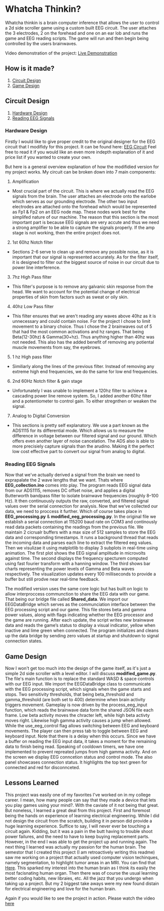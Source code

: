 # Whatcha Thinkin? 

Whatcha thinkin is a brain computer inference that allows the user to control a 2d side scroller game using a custom built EEG circuit. The user attaches the 3 electrodes, 2 on the forehead and one on an ear lob and runs the game and EEG reading scripts. The game will run and then begin being controlled by the users brainwaves. 

Video demonstration of the project: [Live Demonstration](https://www.youtube.com/watch?v=aFaplhdCCEs)




## How is it made?

1. [Circuit Design](#Circuit-Design)
2. [Game Design](#Game-Design)

   
## Circuit Design

1. [Hardware Design](#Hardware-Design)
2. [Reading EEG Signals](#Reading-EEG-Signals)

### Hardware Design
Firstly I would like to give proper credit to the original designer for the EEG circuit that I modifidy for this project. It can be found here: [EEG Circuit](https://www.instructables.com/DIY-EEG-and-ECG-Circuit/) Feel free to read it if you would like an even more indepth explanation of it and price list if you wanted to create your own.

But here is a general overview explanation of how the modifidied version for my project works. My circuit can be broken down into 7 main components:

1. Amplification
- Most crucial part of the circuit. This is where we actually read the EEG signals from the brain. The user attaches an electrode onto the earlobe which serves as our grounding electrode. The other two input electrodes are attached onto the forehead which would be represented as Fp1 & Fp2 on an EEG node map. These nodes work best for the simplifed nature of our machine. The reason that this section is the most important part is because EEG signals are very accute and thus we need a strong amplifier to be able to capture the signals properly. If the amp stage is not working, then the entire project does not. 

2. 1st 60hz Notch filter
- Sections 2-6 serve to clean up and remove any possible noise, as it is important that our signal is represented accurately. As for the filter itself, it is designed to filter out the biggest source of noise in our circuit due to power line interference.

3. 7hz High Pass filter
- This filter's purpose is to remove any galvanic skin response from the head. We want to account for the potential change of electrical properties of skin from factors such as sweat or oily skin.

4. 40hz Low Pass filter
- This filter ensures that we aren't reading any waves above 40hz as it is unnecessary and could contain noise. For the project I chose to limit movement to a binary choice. Thus I chose the 2 brainwaves out of 5 that had the most common activations and hz ranges. That being Beta(12-30hz) & Gamma(30+hz). Thus anything higher than 40hz was not needed. This also has the added benefit of removing any potiental muscle movements from say, the eyebrows. 

5. 1 hz High pass filter
- Similiarly along the lines of the previous filter. Instead of removing any extreme high end frequencies, we do the same for low end frequencies.

6. 2nd 60Hz Notch filter & gain stage
- Unfortunately I was unable to implement a 120hz filter to achieve a cascading power line remove system. So, I added another 60hz filter and a potentiometer to control gain. To either stregnthen or weaken the signal.

7. Analog to Digital Conversion
- This sections is pretty self explanatory. We use a part known as the ADS1115 for its differential mode. Which allows us to measure the difference in voltage between our filtered signal and our ground. Which offers even another layer of noise cancelation. The ADS also is able to more precisiely capture signals than the arudino. Making it the perfect low cost effective part to convert our signal from analog to digital. 
### Reading EEG Signals

Now that we've actually derived a signal from the brain we need to exprapalate the 2 wave lengths that we want. Thats where **EEG_collection.ino** comes into play. The program reads EEG signal data from our ADS1115, removes DC offset noise, and applies a digital Butterworth bandpass filter to isolate brainwave frequencies (roughly 8–100 Hz). It then continuously outputs the raw, converted, and filtered signal values over the serial connection for analysis. Now that we've collected our data, we need to proccess it further. Which of course takes place in **EEG_processing.py** & **modified_eeg_processing.py**. In the original file we establish a serial connection at 115200 baud rate on COM3 and continously read data packets containing the readings from the previous file. We maintain 2 cicrualr buffers with a max size of 512 samples to store the EEG data and corresponding timestamps. It runs a background thread that reads the incoming data and parses each line to extract the filtered eeg values. Then we visulizae it using matplotlib to display 3 subplots in real-time using animation. The first plot shows the EEG signal amplitude in microvolts against time. The second displays the frequency specturem computed using fast fourier transform with a hanning window. The third shows bar charts representing the power levels of Gamma and Beta waves respectively. The visualization updates every 100 milliseconds to provide a buffer but still prodve near real-time feedback. 

The modified version uses the same core logic but has built on logic to allow interproccess communction to share the EEG data with our game. That being our bridge file called **Shared_data**. We import our EEGDataBridge which serves as the communciation interface between the EEG processing script and our game. This file stores beta and gamma power values, along with flags indicating whether the EEG processor and the game are running. After each update, the script writes new brainwave data and reads the game’s status to display a visual indicator, yellow when inactive and lime green when connected. The program initializes and cleans up the data bridge by sending zero values at startup and shutdown to signal connection states. 
## Game Design
Now I won't get too much into the design of the game itself, as it's just a simple 2d side scroller with a level editor. I will discuss **modified_game.py**. The file's main function is to replace the standard WASD & space controls with our EEG input. We import the EEGDataBridge class to communicate with the EEG processing script, which signals when the game starts and stops. Two sensitivity thresholds, that being beta_threshold and gamma_threshold (are both set to 400) determine when brain activity triggers movement. Gameplay is now driven by the process_eeg_input function, which reads the brainwave data form the shared JSON file each frame. Low beta activity moves the chracter left, while high beta activty moves right. Likewise high gamma activity causes a jump when allowed. While the use_eeg_control flag allows switching between EEG and keyboard movements. The player can then press tab to toggle between EEG and keyboard input.  Note that there is a delay when this occurs. Since we have a buffer on reading the EEG input data, it takes a moment for the remaining data to finish being read. Speaking of cooldown timers, we have one implemented to prevent repreated jumps from high gamma activity. And on the screen we display EEG conncetion status and control mode. The also panel showcases connection status. It highlights the top text green for connected and red for disconnceted.


## Lessons Learned
This project was easily one of my favorites I've worked on in my college career. I mean, how many people can say that they made a device that lets you play games using your mind?. With the caviate of it not being that great. But noneless, I learned a great deal from this project. First and foremost being the hands on experience of learning electrical engineering. While I did not design the circuit from the scratch, building it in person did provide a huge learning experience. Suffice to say, I will never ever be touching a circuit again. Kidding, but it was a pain in the butt having to trouble shoot power failures, and the need to have to keep buying replacement parts. However, in the end I was able to get the project up and running again. The next thing I learned was actually my passion for the human brain. The semestor that I created this project (I am retroactively writing this readme) saw me working on a project that actually used computer vision techinques, namely segmentation, to highlight tumor areas in an MRI. You can find that [Here](https://github.com/Er1ckD1az/TumorHighlightingUsingSegmentation). This sparked my interest into the human brain as I think its easily the most facisnating human organ. Then there was of course the usual learning better coding habits, new libraies, etc. All the jazz that you undergo when taking up a project. But my 2 biggest take aways were my new found distain for electrical engineering and love for the human brain. 

Again if you would like to see the project in action. Please watch the video [here](https://www.youtube.com/watch?v=aFaplhdCCEs)
